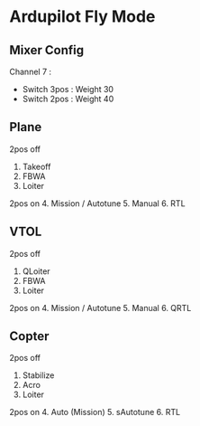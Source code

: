 # Ardupilot Fly Mode #

## Mixer Config #
Channel 7 : 
- Switch 3pos : Weight 30
- Switch 2pos : Weight 40

## Plane ##

2pos off
1. Takeoff
2. FBWA
3. Loiter

2pos on
4. Mission / Autotune
5. Manual
6. RTL

## VTOL ##

2pos off
1. QLoiter
2. FBWA
3. Loiter

2pos on
4. Mission / Autotune
5. Manual
6. QRTL

## Copter ##

2pos off
1. Stabilize
2. Acro
3. Loiter

2pos on
4. Auto (Mission)
5. sAutotune
6. RTL